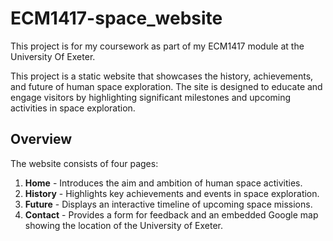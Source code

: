 # ECM1417-space_website
This project is for my coursework as part of my ECM1417 module at the University Of Exeter.

This project is a static website that showcases the history, achievements, and future of human space exploration. 
The site is designed to educate and engage visitors by highlighting significant milestones and upcoming activities in space exploration.

## Overview
The website consists of four pages:
1. **Home** - Introduces the aim and ambition of human space activities.
2. **History** - Highlights key achievements and events in space exploration.
3. **Future** - Displays an interactive timeline of upcoming space missions.
4. **Contact** - Provides a form for feedback and an embedded Google map showing the location of the University of Exeter.
